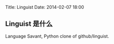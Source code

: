 Title: Linguist
Date: 2014-02-07 18:00

Linguist 是什么
---------------

Language Savant, Python clone of github/linguist.
